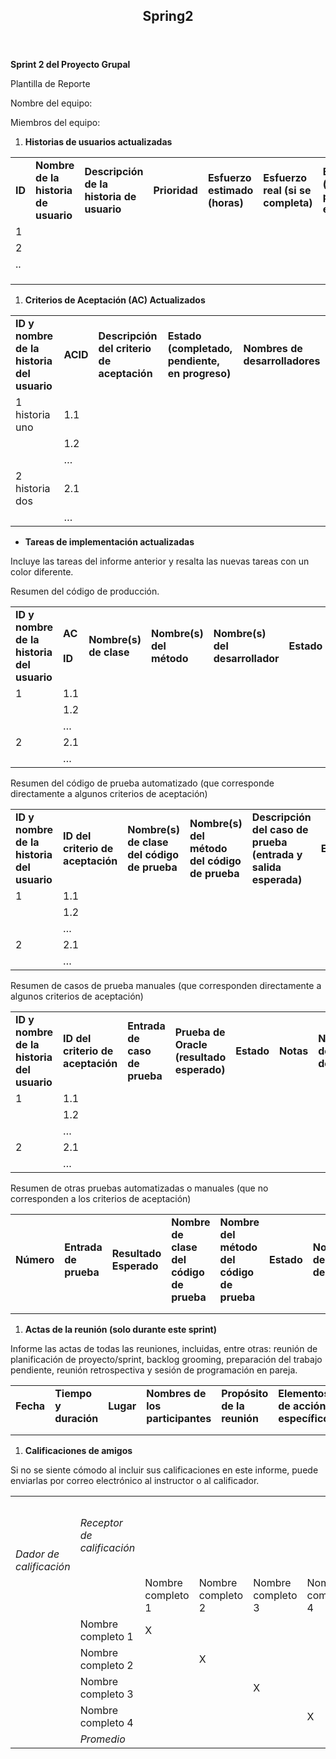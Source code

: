 <html><head><meta http-equiv="Content-Type" content="text/html; charset=utf-8"/></head><body><article id="bf8ff7c7-635b-4b81-ac5b-d1de38861fc9" class="page sans"><header><h1 class="page-title">Spring2</h1><p class="page-description"></p></header><div class="page-body"><p id="60803651-df13-482b-ab84-d5c067d581bb" class=""><strong>Sprint 2 del Proyecto Grupal</strong></p><p id="585761e3-14c2-49ad-9480-b36012219768" class="">Plantilla de Reporte</p><p id="a38209bd-6024-4498-82e2-91b840139b28" class="">Nombre del equipo:</p><p id="c7ec4ea3-c942-4236-94f6-dac1abacb699" class="">Miembros del equipo:</p><ol type="1" id="6e1e655c-74e2-44e5-850e-b9b24a8943a8" class="numbered-list" start="1"><li><strong>Historias de usuarios actualizadas</strong></li></ol><table id="437de621-8286-4a68-8c67-5469fdf21c82" class="simple-table"><tbody><tr id="10ee2b51-377d-4762-b8f2-32a507b569d9"><td id="fgta" class=""><strong>ID</strong></td><td id="f]Qh" class=""><strong>Nombre de la historia de usuario</strong></td><td id="iN|b" class=""><strong>Descripción de la historia de usuario</strong></td><td id="aOKP" class=""><strong>Prioridad</strong></td><td id="CYcz" class=""><strong>Esfuerzo estimado (horas)</strong></td><td id="abh;" class=""><strong>Esfuerzo real (si se completa)</strong></td><td id="jcVu" class=""><strong>Estado (completado, pendiente, en curso )</strong></td><td id="lY`&lt;" class=""><strong>Desarrolladores</strong></td></tr><tr id="4ba1ab6b-7949-48bd-8d08-6b067b5ec3c5"><td id="fgta" class="">1</td><td id="f]Qh" class=""></td><td id="iN|b" class=""></td><td id="aOKP" class=""></td><td id="CYcz" class=""></td><td id="abh;" class=""></td><td id="jcVu" class=""></td><td id="lY`&lt;" class=""></td></tr><tr id="d5b61ada-9e7f-4da1-b017-f557ad97057a"><td id="fgta" class="">2</td><td id="f]Qh" class=""></td><td id="iN|b" class=""></td><td id="aOKP" class=""></td><td id="CYcz" class=""></td><td id="abh;" class=""></td><td id="jcVu" class=""></td><td id="lY`&lt;" class=""></td></tr><tr id="0a6b0658-03af-403d-b9e4-7e612fa18a16"><td id="fgta" class="">..</td><td id="f]Qh" class=""></td><td id="iN|b" class=""></td><td id="aOKP" class=""></td><td id="CYcz" class=""></td><td id="abh;" class=""></td><td id="jcVu" class=""></td><td id="lY`&lt;" class=""></td></tr><tr id="33f32388-5e84-4799-9a86-51c03b2c4015"><td id="fgta" class=""></td><td id="f]Qh" class=""></td><td id="iN|b" class=""></td><td id="aOKP" class=""></td><td id="CYcz" class=""></td><td id="abh;" class=""></td><td id="jcVu" class=""></td><td id="lY`&lt;" class=""></td></tr><tr id="ce5f6367-7215-4eb1-a569-61bceb9702b7"><td id="fgta" class=""></td><td id="f]Qh" class=""></td><td id="iN|b" class=""></td><td id="aOKP" class=""></td><td id="CYcz" class=""></td><td id="abh;" class=""></td><td id="jcVu" class=""></td><td id="lY`&lt;" class=""></td></tr><tr id="12899c85-a300-410a-b311-3b3e820d44f2"><td id="fgta" class=""></td><td id="f]Qh" class=""></td><td id="iN|b" class=""></td><td id="aOKP" class=""></td><td id="CYcz" class=""></td><td id="abh;" class=""></td><td id="jcVu" class=""></td><td id="lY`&lt;" class=""></td></tr></tbody></table><ol type="1" id="5823ea40-1c45-41f4-885f-49732d6fe8d9" class="numbered-list" start="1"><li><strong>Criterios de Aceptación (AC) Actualizados</strong></li></ol><table id="329d93b7-31af-414b-8524-75b3eb78795a" class="simple-table"><tbody><tr id="f1891535-efef-4518-b938-3f62129e59b6"><td id="E_P~" class=""><strong>ID y nombre de la historia del usuario</strong></td><td id="{DKx" class=""><strong>ACID</strong></td><td id="meqG" class=""><strong>Descripción del criterio de aceptación</strong></td><td id="@UP_" class=""><strong>Estado (completado, pendiente, en progreso)</strong></td><td id="&lt;iKI" class=""><strong>Nombres de desarrolladores</strong></td></tr><tr id="9e97fa01-4555-4359-8765-8062cf3aa35c"><td id="E_P~" class="">1 historia uno</td><td id="{DKx" class="">1.1</td><td id="meqG" class=""></td><td id="@UP_" class=""></td><td id="&lt;iKI" class=""></td></tr><tr id="f5e6e6ac-f312-44c1-8fc1-06f539a2362c"><td id="E_P~" class=""></td><td id="{DKx" class="">1.2</td><td id="meqG" class=""></td><td id="@UP_" class=""></td><td id="&lt;iKI" class=""></td></tr><tr id="c37ae4f7-4670-4d1e-92ca-a643cf7e9586"><td id="E_P~" class=""></td><td id="{DKx" class="">…</td><td id="meqG" class=""></td><td id="@UP_" class=""></td><td id="&lt;iKI" class=""></td></tr><tr id="f1cf1d92-c028-4fd3-a9df-6e47e2afdc12"><td id="E_P~" class="">2 historia dos</td><td id="{DKx" class="">2.1</td><td id="meqG" class=""></td><td id="@UP_" class=""></td><td id="&lt;iKI" class=""></td></tr><tr id="f9082c7e-5a38-4fb4-b4fb-eca10965ae95"><td id="E_P~" class=""></td><td id="{DKx" class="">…</td><td id="meqG" class=""></td><td id="@UP_" class=""></td><td id="&lt;iKI" class=""></td></tr></tbody></table><ul id="dad95ae3-683b-4958-b643-ddfe62f62376" class="bulleted-list"><li style="list-style-type:disc"><strong>Tareas de implementación actualizadas</strong></li></ul><p id="8854ab1a-cd15-4a20-8a42-2cf472511864" class="">Incluye las tareas del informe anterior y resalta las nuevas tareas con un color diferente.</p><p id="1b68c024-0b93-4b82-becb-517bb792e30c" class="">Resumen del código de producción.</p><table id="08d82d34-37b7-466e-82f4-13171b469a54" class="simple-table"><tbody><tr id="7c8dd4c6-aba7-4c17-9769-bfa065cd46bf"><td id="&gt;P]~" class=""><strong>ID y nombre de la historia del usuario</strong></td><td id="PCND" class=""><strong>AC</strong><br/><br/><strong>ID</strong></td><td id="Uv{~" class=""><strong>Nombre(s) de clase</strong></td><td id="Fu\&lt;" class=""><strong>Nombre(s) del método</strong></td><td id="tk~J" class=""><strong>Nombre(s) del desarrollador</strong></td><td id="gG&gt;I" class=""><strong>Estado</strong></td><td id="yARO" class=""><strong>Notas (opcional)</strong></td></tr><tr id="91f81f37-b2be-4b69-8d6b-8b4da92a7527"><td id="&gt;P]~" class="">1</td><td id="PCND" class="">1.1</td><td id="Uv{~" class=""></td><td id="Fu\&lt;" class=""></td><td id="tk~J" class=""></td><td id="gG&gt;I" class=""></td><td id="yARO" class=""></td></tr><tr id="4f2a7c0d-a13f-4336-b83c-09afb16a596c"><td id="&gt;P]~" class=""></td><td id="PCND" class="">1.2</td><td id="Uv{~" class=""></td><td id="Fu\&lt;" class=""></td><td id="tk~J" class=""></td><td id="gG&gt;I" class=""></td><td id="yARO" class=""></td></tr><tr id="99bbc2b0-b447-4a4c-bedf-51dd2305b62a"><td id="&gt;P]~" class=""></td><td id="PCND" class="">…</td><td id="Uv{~" class=""></td><td id="Fu\&lt;" class=""></td><td id="tk~J" class=""></td><td id="gG&gt;I" class=""></td><td id="yARO" class=""></td></tr><tr id="5e350170-259d-473b-9dde-d3c63b5d8ab4"><td id="&gt;P]~" class="">2</td><td id="PCND" class="">2.1</td><td id="Uv{~" class=""></td><td id="Fu\&lt;" class=""></td><td id="tk~J" class=""></td><td id="gG&gt;I" class=""></td><td id="yARO" class=""></td></tr><tr id="2ae8ecde-6e3d-4beb-b59f-97a0f0745399"><td id="&gt;P]~" class=""></td><td id="PCND" class="">…</td><td id="Uv{~" class=""></td><td id="Fu\&lt;" class=""></td><td id="tk~J" class=""></td><td id="gG&gt;I" class=""></td><td id="yARO" class=""></td></tr></tbody></table><p id="43caa295-c97c-48bc-b458-1277135122d2" class="">Resumen del código de prueba automatizado (que corresponde directamente a algunos criterios de aceptación)</p><table id="0cd4f51b-540c-4389-acb0-dc5ea7dfe421" class="simple-table"><tbody><tr id="4f3f78e8-3d27-42fc-abdd-93377de0fb00"><td id="ga_b" class=""><strong>ID y nombre de la historia del usuario</strong></td><td id="lf&gt;s" class=""><strong>ID del criterio de aceptación</strong></td><td id="pop=" class=""><strong>Nombre(s) de clase del código de prueba</strong></td><td id="I?k|" class=""><strong>Nombre(s) del método del código de prueba</strong></td><td id="blgg" class=""><strong>Descripción del caso de prueba (entrada y salida esperada)</strong></td><td id="lQ@^" class=""><strong>Estado</strong></td><td id="Pi\@" class=""><strong>Nombre(s) del desarrollador</strong></td></tr><tr id="8823be21-65c6-4a82-a898-0a0c5f87c4e0"><td id="ga_b" class="">1</td><td id="lf&gt;s" class="">1.1</td><td id="pop=" class=""></td><td id="I?k|" class=""></td><td id="blgg" class=""></td><td id="lQ@^" class=""></td><td id="Pi\@" class=""></td></tr><tr id="f1f776bb-cbfd-494d-8858-970525351f5e"><td id="ga_b" class=""></td><td id="lf&gt;s" class="">1.2</td><td id="pop=" class=""></td><td id="I?k|" class=""></td><td id="blgg" class=""></td><td id="lQ@^" class=""></td><td id="Pi\@" class=""></td></tr><tr id="a07ddb6d-a8cc-434c-8139-ff615324ce15"><td id="ga_b" class=""></td><td id="lf&gt;s" class="">…</td><td id="pop=" class=""></td><td id="I?k|" class=""></td><td id="blgg" class=""></td><td id="lQ@^" class=""></td><td id="Pi\@" class=""></td></tr><tr id="54c3854d-3a1b-44eb-93f8-8df63020dbcd"><td id="ga_b" class="">2</td><td id="lf&gt;s" class="">2.1</td><td id="pop=" class=""></td><td id="I?k|" class=""></td><td id="blgg" class=""></td><td id="lQ@^" class=""></td><td id="Pi\@" class=""></td></tr><tr id="85d372dc-c90b-4e86-8652-3b0ec4c3365d"><td id="ga_b" class=""></td><td id="lf&gt;s" class="">…</td><td id="pop=" class=""></td><td id="I?k|" class=""></td><td id="blgg" class=""></td><td id="lQ@^" class=""></td><td id="Pi\@" class=""></td></tr></tbody></table><p id="c0ccd59e-9a4b-44c0-a4ef-82711285fec9" class="">Resumen de casos de prueba manuales (que corresponden directamente a algunos criterios de aceptación)</p><table id="aac1ccd9-0d36-4c63-b209-0452c46e55e5" class="simple-table"><tbody><tr id="e875675d-4168-45c6-b18a-94234d417f81"><td id="rAC;" class=""><strong>ID y nombre de la historia del usuario</strong></td><td id="Bhk]" class=""><strong>ID del criterio de aceptación</strong></td><td id="rLmn" class=""><strong>Entrada de caso de prueba</strong></td><td id="^zuP" class=""><strong>Prueba de Oracle (resultado esperado)</strong></td><td id="kYbB" class=""><strong>Estado</strong></td><td id="]Ny~" class=""><strong>Notas</strong></td><td id="{xSq" class=""><strong>Nombre(s) del desarrollador</strong></td></tr><tr id="572c8587-67c0-48fb-a7ea-964dcb53417a"><td id="rAC;" class="">1</td><td id="Bhk]" class="">1.1</td><td id="rLmn" class=""></td><td id="^zuP" class=""></td><td id="kYbB" class=""></td><td id="]Ny~" class=""></td><td id="{xSq" class=""></td></tr><tr id="02901e10-0824-4c2e-a031-8ee5c5a927d2"><td id="rAC;" class=""></td><td id="Bhk]" class="">1.2</td><td id="rLmn" class=""></td><td id="^zuP" class=""></td><td id="kYbB" class=""></td><td id="]Ny~" class=""></td><td id="{xSq" class=""></td></tr><tr id="928a9d49-daef-45c7-942d-b373971dcb66"><td id="rAC;" class=""></td><td id="Bhk]" class="">…</td><td id="rLmn" class=""></td><td id="^zuP" class=""></td><td id="kYbB" class=""></td><td id="]Ny~" class=""></td><td id="{xSq" class=""></td></tr><tr id="b499c5ad-de4e-4c38-9f16-95dd7de04a21"><td id="rAC;" class="">2</td><td id="Bhk]" class="">2.1</td><td id="rLmn" class=""></td><td id="^zuP" class=""></td><td id="kYbB" class=""></td><td id="]Ny~" class=""></td><td id="{xSq" class=""></td></tr><tr id="65e4ef70-b6c0-4aaf-b625-8a20ed84d733"><td id="rAC;" class=""></td><td id="Bhk]" class="">…</td><td id="rLmn" class=""></td><td id="^zuP" class=""></td><td id="kYbB" class=""></td><td id="]Ny~" class=""></td><td id="{xSq" class=""></td></tr></tbody></table><p id="a8a9aa04-f15e-4e89-ba5b-375dbdd877f8" class="">Resumen de otras pruebas automatizadas o manuales (que no corresponden a los criterios de aceptación)</p><table id="1af9544b-42e7-4f59-b1a4-74490c5a545c" class="simple-table"><tbody><tr id="cf752e26-658f-4a4b-84fe-6acec4f54619"><td id="ijOT" class=""><strong>Número</strong></td><td id="sDph" class=""><strong>Entrada de prueba</strong></td><td id="Qb`f" class=""><strong>Resultado Esperado</strong></td><td id="dian" class=""><strong>Nombre de clase del código de prueba</strong></td><td id="?s=r" class=""><strong>Nombre del método del código de prueba</strong></td><td id="a\xX" class=""><strong>Estado</strong></td><td id="h]l~" class=""><strong>Nombre(s) del desarrollador</strong></td></tr><tr id="78156148-f500-42b5-95d4-f41776d22b96"><td id="ijOT" class=""></td><td id="sDph" class=""></td><td id="Qb`f" class=""></td><td id="dian" class=""></td><td id="?s=r" class=""></td><td id="a\xX" class=""></td><td id="h]l~" class=""></td></tr><tr id="f4f1727c-05af-417c-adf4-9a2918dedfa9"><td id="ijOT" class=""></td><td id="sDph" class=""></td><td id="Qb`f" class=""></td><td id="dian" class=""></td><td id="?s=r" class=""></td><td id="a\xX" class=""></td><td id="h]l~" class=""></td></tr></tbody></table><ol type="1" id="702bee8e-ca09-4287-b617-58c539259566" class="numbered-list" start="1"><li><strong>Actas de la reunión (solo durante este sprint)</strong></li></ol><p id="b616ca6d-4194-4f7b-a290-a61b639b6f68" class="">Informe las actas de todas las reuniones, incluidas, entre otras: reunión de planificación de proyecto/sprint, backlog grooming, preparación del trabajo pendiente, reunión retrospectiva y sesión de programación en pareja.</p><table id="d3f184f3-a386-4e42-9f3c-36068be58b23" class="simple-table"><tbody><tr id="6782b47f-30f1-446a-ba19-039e2ec4cfc3"><td id="cv=e" class=""><strong>Fecha</strong></td><td id="?s&gt;t" class=""><strong>Tiempo y duración</strong></td><td id="YE&lt;^" class=""><strong>Lugar</strong></td><td id="VzDJ" class=""><strong>Nombres de los participantes</strong></td><td id="e:Sg" class=""><strong>Propósito de la reunión</strong></td><td id="HDB=" class=""><strong>Elementos de acción específicos</strong></td></tr><tr id="c9e7cdc9-3b06-473a-a226-cca46569a8a5"><td id="cv=e" class=""></td><td id="?s&gt;t" class=""></td><td id="YE&lt;^" class=""></td><td id="VzDJ" class=""></td><td id="e:Sg" class=""></td><td id="HDB=" class=""></td></tr><tr id="dfac2fa3-f8d1-422e-9e04-367d4b829b71"><td id="cv=e" class=""></td><td id="?s&gt;t" class=""></td><td id="YE&lt;^" class=""></td><td id="VzDJ" class=""></td><td id="e:Sg" class=""></td><td id="HDB=" class=""></td></tr></tbody></table><ol type="1" id="8ce9020e-e6c9-4cb0-9c7a-f114d8dde885" class="numbered-list" start="1"><li><strong>Calificaciones de amigos</strong></li></ol><p id="7b34da37-e784-46ac-acfc-78087de1ec46" class="">Si no se siente cómodo al incluir sus calificaciones en este informe, puede enviarlas por correo electrónico al instructor o al calificador.</p><table id="89c9bcc3-15b2-48e1-a078-a35e6edc610a" class="simple-table"><tbody><tr id="53dde915-5ed2-4f40-bbcd-683cf76862d3"><td id="|H\k" class=""><br/> <br/> <br/><br/><em>Dador de calificación</em></td><td id="I{SB" class=""><em>Receptor de calificación</em></td><td id="P{SG" class=""></td><td id="wZ:x" class=""></td><td id="^jEB" class=""></td><td id="gXKJ" class=""></td></tr><tr id="f5f422e5-f88f-4b0e-9509-7672eab23799"><td id="|H\k" class=""></td><td id="I{SB" class=""></td><td id="P{SG" class="">Nombre completo 1</td><td id="wZ:x" class="">Nombre completo 2</td><td id="^jEB" class="">Nombre completo 3</td><td id="gXKJ" class="">Nombre completo 4</td></tr><tr id="8683950a-6603-4346-ad62-8dd017703992"><td id="|H\k" class=""></td><td id="I{SB" class="">Nombre completo 1</td><td id="P{SG" class="">X</td><td id="wZ:x" class=""></td><td id="^jEB" class=""></td><td id="gXKJ" class=""></td></tr><tr id="8d785e1f-8858-4ca8-b2f7-2f5935c64817"><td id="|H\k" class=""></td><td id="I{SB" class="">Nombre completo 2</td><td id="P{SG" class=""></td><td id="wZ:x" class="">X</td><td id="^jEB" class=""></td><td id="gXKJ" class=""></td></tr><tr id="f7e8afe8-4c5b-4873-8d35-0dae9b19f4b0"><td id="|H\k" class=""></td><td id="I{SB" class="">Nombre completo 3</td><td id="P{SG" class=""></td><td id="wZ:x" class=""></td><td id="^jEB" class="">X</td><td id="gXKJ" class=""></td></tr><tr id="fa970a5c-f17c-40d2-9b5c-82f2cdb6af1d"><td id="|H\k" class=""></td><td id="I{SB" class="">Nombre completo 4</td><td id="P{SG" class=""></td><td id="wZ:x" class=""></td><td id="^jEB" class=""></td><td id="gXKJ" class="">X</td></tr><tr id="f29bf964-da05-4621-b166-20fb5dfda9fa"><td id="|H\k" class=""></td><td id="I{SB" class=""><em>Promedio</em></td><td id="P{SG" class=""></td><td id="wZ:x" class=""></td><td id="^jEB" class=""></td><td id="gXKJ" class=""></td></tr></tbody></table></div></article><span class="sans" style="font-size:14px;padding-top:2em"></span></body></html>
